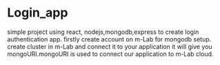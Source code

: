 # Login_app
simple project using react, nodejs,mongodb,express to create login authentication app.
firstly create account on m-Lab for mongodb setup.
create cluster in m-Lab and connect it to your application it will give you mongoURI.mongoURI is used to connect our application to m-Lab cloud.



